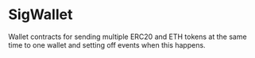 # SigWallet
Wallet contracts for sending multiple ERC20 and ETH tokens at the same time to one wallet and setting off events when this happens.
